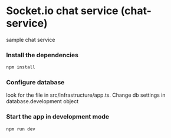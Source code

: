 # Socket.io chat service (chat-service)

sample chat service

### Install the dependencies
```bash
npm install
```

### Configure database
look for the file in src/infrastructure/app.ts.
Change db settings in database.development object

### Start the app in development mode
```bash
npm run dev
```
